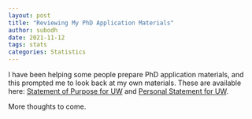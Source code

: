 ```yaml
---
layout: post
title: "Reviewing My PhD Application Materials"
author: subodh
date: 2021-11-12
tags: stats
categories: Statistics
---
```

    
I have been helping some people prepare PhD application materials, and this prompted me to look back at my own materials. These are available here: [Statement of Purpose for UW](/assets/selukar_UW_Purpose.pdf) and [Personal Statement for UW](/assets/selukar_UW_Personal.pdf). 

More thoughts to come.